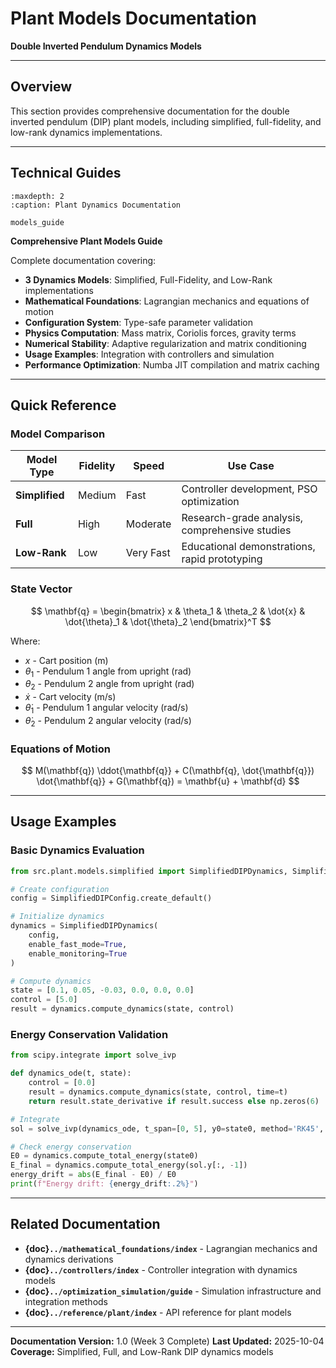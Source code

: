 # Plant Models Documentation

**Double Inverted Pendulum Dynamics Models**

---

## Overview

This section provides comprehensive documentation for the double inverted pendulum (DIP) plant models, including simplified, full-fidelity, and low-rank dynamics implementations.

---

## Technical Guides

```{toctree}
:maxdepth: 2
:caption: Plant Dynamics Documentation

models_guide
```

**Comprehensive Plant Models Guide**

Complete documentation covering:
- **3 Dynamics Models**: Simplified, Full-Fidelity, and Low-Rank implementations
- **Mathematical Foundations**: Lagrangian mechanics and equations of motion
- **Configuration System**: Type-safe parameter validation
- **Physics Computation**: Mass matrix, Coriolis forces, gravity terms
- **Numerical Stability**: Adaptive regularization and matrix conditioning
- **Usage Examples**: Integration with controllers and simulation
- **Performance Optimization**: Numba JIT compilation and matrix caching

---

## Quick Reference

### Model Comparison

| Model Type | Fidelity | Speed | Use Case |
|------------|----------|-------|----------|
| **Simplified** | Medium | Fast | Controller development, PSO optimization |
| **Full** | High | Moderate | Research-grade analysis, comprehensive studies |
| **Low-Rank** | Low | Very Fast | Educational demonstrations, rapid prototyping |

### State Vector

$$
\mathbf{q} = \begin{bmatrix} x & \theta_1 & \theta_2 & \dot{x} & \dot{\theta}_1 & \dot{\theta}_2 \end{bmatrix}^T
$$

Where:
- $x$ - Cart position (m)
- $\theta_1$ - Pendulum 1 angle from upright (rad)
- $\theta_2$ - Pendulum 2 angle from upright (rad)
- $\dot{x}$ - Cart velocity (m/s)
- $\dot{\theta}_1$ - Pendulum 1 angular velocity (rad/s)
- $\dot{\theta}_2$ - Pendulum 2 angular velocity (rad/s)

### Equations of Motion

$$
M(\mathbf{q}) \ddot{\mathbf{q}} + C(\mathbf{q}, \dot{\mathbf{q}}) \dot{\mathbf{q}} + G(\mathbf{q}) = \mathbf{u} + \mathbf{d}
$$

---

## Usage Examples

### Basic Dynamics Evaluation

```python
from src.plant.models.simplified import SimplifiedDIPDynamics, SimplifiedDIPConfig

# Create configuration
config = SimplifiedDIPConfig.create_default()

# Initialize dynamics
dynamics = SimplifiedDIPDynamics(
    config,
    enable_fast_mode=True,
    enable_monitoring=True
)

# Compute dynamics
state = [0.1, 0.05, -0.03, 0.0, 0.0, 0.0]
control = [5.0]
result = dynamics.compute_dynamics(state, control)
```

### Energy Conservation Validation

```python
from scipy.integrate import solve_ivp

def dynamics_ode(t, state):
    control = [0.0]
    result = dynamics.compute_dynamics(state, control, time=t)
    return result.state_derivative if result.success else np.zeros(6)

# Integrate
sol = solve_ivp(dynamics_ode, t_span=[0, 5], y0=state0, method='RK45', rtol=1e-8)

# Check energy conservation
E0 = dynamics.compute_total_energy(state0)
E_final = dynamics.compute_total_energy(sol.y[:, -1])
energy_drift = abs(E_final - E0) / E0
print(f"Energy drift: {energy_drift:.2%}")
```

---

## Related Documentation

- **{doc}`../mathematical_foundations/index`** - Lagrangian mechanics and dynamics derivations
- **{doc}`../controllers/index`** - Controller integration with dynamics models
- **{doc}`../optimization_simulation/guide`** - Simulation infrastructure and integration methods
- **{doc}`../reference/plant/index`** - API reference for plant models

---

**Documentation Version:** 1.0 (Week 3 Complete)
**Last Updated:** 2025-10-04
**Coverage:** Simplified, Full, and Low-Rank DIP dynamics models
